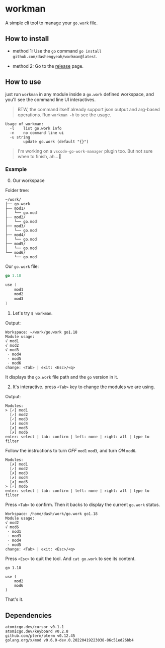 # workman

A simple cli tool to manage your `go.work` file.

## How to install

- method 1: Use the `go` command `go install github.com/dashengyeah/workman@latest`.

- method 2: Go to the [release](https://github.com/dashengyeah/workman/releases) page.

## How to use

just run `workman` in any module inside a `go.work` defined workspace, and you'll see the command line UI interactives.

> BTW, the command itself already support json output and arg-based operations. Run `workman -h` to see the usage.
```
Usage of workman:
  -l    list go.work info
  -n    no command line ui
  -u string
        update go.work (default "{}")
```
> I'm working on a `vscode-go-work-manager` plugin too. But not sure when to finish, ah...🎃

### Example

0. Our workspace

Folder tree:

```
~/work/
├── go.work
├── mod1/
│   └── go.mod
├── mod2/
│   └── go.mod
├── mod3/
│   └── go.mod
├── mod4/
│   └── go.mod
├── mod5/
│   └── go.mod
└── mod6/
    └── go.mod
```

Our `go.work` file:

```go
go 1.18

use (
    mod1
    mod2
    mod3
)
```

1. Let's try `$ workman`.

Output:

```
Workspace: ~/work/go.work go1.18
Module usage:
√ mod1
√ mod2
√ mod3
 · mod4
 · mod5
 · mod6
change: <Tab> | exit: <Esc>/<q>
```

It displays the `go.work` file path and the `go` version in it.

2. It's interactive. press `<Tab>` key to change the modules we are using.

Output:

```
Modules:
> [✓] mod1
  [✓] mod2
  [✓] mod3
  [✗] mod4
  [✗] mod5
  [✗] mod6
enter: select | tab: confirm | left: none | right: all | type to filter
```

Follow the instructions to turn *OFF* `mod1` `mod3`, and turn *ON* `mod6`.

```
Modules:
  [✗] mod1
  [✓] mod2
  [✗] mod3
  [✗] mod4
  [✗] mod5
> [✓] mod6
enter: select | tab: confirm | left: none | right: all | type to filter
```

Press `<Tab>` to confirm. Then it backs to display the current `go.work` status.

```
Workspace: /home/dash/work/go.work go1.18
Module usage:
√ mod2
√ mod6
 · mod1
 · mod3
 · mod4
 · mod5
change: <Tab> | exit: <Esc>/<q>
```

Press `<Esc>` to quit the tool. And `cat go.work` to see its content.

```
go 1.18

use (
    mod2
    mod6
)
```

That's it.

## Dependencies

```
atomicgo.dev/cursor v0.1.1
atomicgo.dev/keyboard v0.2.8
github.com/pterm/pterm v0.12.45
golang.org/x/mod v0.6.0-dev.0.20220419223038-86c51ed26bb4
```
